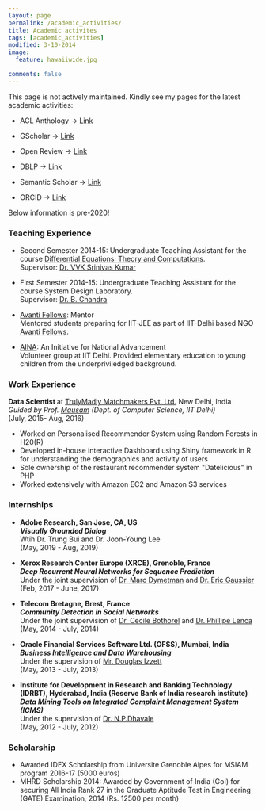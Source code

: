 ```yaml
---
layout: page
permalink: /academic_activities/
title: Academic activites
tags: [academic_activities]
modified: 3-10-2014
image:
  feature: hawaiiwide.jpg

comments: false
---
```


This page is not actively maintained. Kindly see my pages for the latest academic activities: 

* ACL Anthology -> [Link](https://www.aclweb.org/anthology/people/s/shubham-agarwal/)

* GScholar -> [Link](https://scholar.google.com/citations?user=aSMFGScAAAAJ&hl=en)

* Open Review -> [Link](https://openreview.net/profile?id=~Shubham_Agarwal3)

* DBLP -> [Link](https://dblp.uni-trier.de/pers/hd/a/Agarwal_0001:Shubham)

* Semantic Scholar -> [Link](https://www.semanticscholar.org/author/Shubham-Agarwal/144992211)

* ORCID -> [Link](https://orcid.org/0000-0002-2977-9615)

Below information is pre-2020!

### Teaching Experience

* Second Semester 2014-15: Undergraduate Teaching Assistant for the course [Differential Equations: Theory and Computations](http://web.iitd.ac.in/~vvksrini/Oldhomepage/). 
<br />Supervisor: [Dr. VVK Srinivas Kumar](http://web.iitd.ac.in/~vvksrini/vvksrini/)

* First Semester 2014-15: Undergraduate Teaching Assistant for the course System Design Laboratory. 
<br />Supervisor: [Dr. B. Chandra](http://maths.iitd.ac.in/people/faculty/bchandra.php#)

* [Avanti Fellows](http://avantifellows.org/): Mentor 
<br /> Mentored students preparing for IIT-JEE as part of IIT-Delhi based NGO [Avanti Fellows](http://avantifellows.org/).

* [AINA](http://www.aina.org.in/): An Initiative for National Advancement
<br /> Volunteer group at IIT Delhi. Provided elementary education to young children from the underpriviledged background.  

### Work Experience

<strong>Data Scientist </strong> at [TrulyMadly Matchmakers Pvt. Ltd.](http://trulymadly.com/)
New Delhi, India
<br /><i>Guided by Prof. [Mausam](http://homes.cs.washington.edu/~mausam/) (Dept. of Computer Science, IIT Delhi) </i> 
<br />(July, 2015- Aug, 2016)

* Worked on Personalised Recommender System using Random Forests in H20(R)
* Developed in-house interactive Dashboard using Shiny framework in R for understanding the demographics and activity of users
* Sole ownership of the restaurant recommender system "Datelicious" in PHP
* Worked extensively with Amazon EC2 and Amazon S3 services

### Internships

* <strong> Adobe Research, San Jose, CA, US </strong>
<br /><strong><i>Visually Grounded Dialog</i></strong>
<br /> Wtih Dr. Trung Bui and Dr. Joon-Young Lee
<br />(May, 2019 - Aug, 2019)

* <strong> Xerox Research Center Europe (XRCE), Grenoble, France </strong>
<br /><strong><i>Deep Recurrent Neural Networks for Sequence Prediction</i></strong>
<br /> Under the joint supervision of [Dr. Marc Dymetman](http://www.xrce.xerox.com/About-XRCE/People/Marc-Dymetman) and [Dr. Eric Gaussier](http://ama.liglab.fr/~gaussier/)
<br />(Feb, 2017 - June, 2017)

* <strong>Telecom Bretagne, Brest, France </strong>
<br /><strong><i>Community Detection in Social Networks</i></strong>
<br /> Under the joint supervision of [Dr. Cecile Bothorel](http://perso.telecom-bretagne.eu/cecilebothorel/) and [Dr. Phillipe Lenca](http://perso.telecom-bretagne.eu/philippelenca/)
<br />(May, 2014 - July, 2014)

* <strong>Oracle Financial Services Software Ltd. (OFSS), Mumbai, India </strong>
<br /><strong><i>Business Intelligence and Data Warehousing</i></strong>
<br /> Under the supervision of [Mr. Douglas Izzett](https://ie.linkedin.com/in/dougie-izett-3883895) 
<br />(May, 2013 - July, 2013)

* <strong>Institute for Development in Research and Banking Technology (IDRBT), Hyderabad, India 
(Reserve Bank of India research institute) </strong>
<br /><strong><i>Data Mining Tools on Integrated Complaint Management System (ICMS)</i></strong>
<br />Under the supervision of [Dr. N.P.Dhavale](http://www.idrbt.ac.in/npd.html)
<br />(May, 2012 - July, 2012)


### Scholarship
* Awarded IDEX Scholarship from Universite Grenoble Alpes for MSIAM program 2016-17 (5000 euros)
* MHRD Scholarship 2014: Awarded by Government of India (GoI) for securing All India
Rank 27 in the Graduate Aptitude Test in Engineering (GATE) Examination, 2014 (Rs. 12500 per month)
